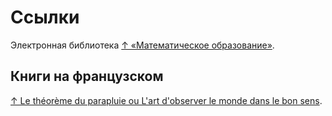 # Ссылки

Электронная библиотека [↑ «Математическое образование»](https://www.mathedu.ru).

## Книги на французском

[↑ Le théorème du parapluie ou L'art d'observer le monde dans le bon sens](https://editions.flammarion.com/le-theoreme-du-parapluie-ou-lart-dobserver-le-monde-dans-le-bon-sens/9782081427525).
